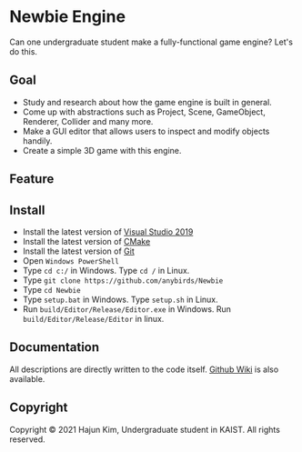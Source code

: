 # Newbie Engine
Can one undergraduate student make a fully-functional game engine? Let's do this.

## Goal
* Study and research about how the game engine is built in general.
* Come up with abstractions such as Project, Scene, GameObject, Renderer, Collider and many more.
* Make a GUI editor that allows users to inspect and modify objects handily.
* Create a simple 3D game with this engine. 

## Feature

## Install
* Install the latest version of [Visual Studio 2019](https://visualstudio.microsoft.com/)
* Install the latest version of [CMake](https://cmake.org/)
* Install the latest version of [Git](https://git-scm.com/)
* Open `Windows PowerShell`
* Type `cd c:/` in Windows. Type `cd /` in Linux.
* Type `git clone https://github.com/anybirds/Newbie`
* Type `cd Newbie`
* Type `setup.bat` in Windows. Type `setup.sh` in Linux.
* Run `build/Editor/Release/Editor.exe` in Windows. Run `build/Editor/Release/Editor` in linux.

## Documentation
All descriptions are directly written to the code itself. [Github Wiki](https://github.com/anybirds/Newbie/wiki) is also available.

## Copyright
Copyright © 2021 Hajun Kim, Undergraduate student in KAIST. All rights reserved. 
